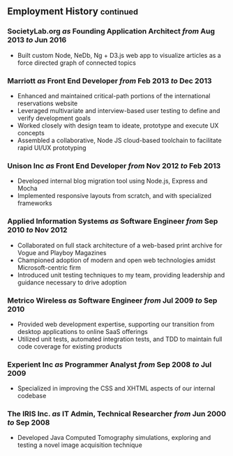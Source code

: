 ## Employment History <small>continued</small>

<!-- ### HZ Design Group _as_ Principal Architect _from_ Apr 2022 _to_ May 2023

### HZ Design Group _as_ Senior Software Engineer _from_ Feb 2020 _to_ Apr 2022

- Championed greater Design and Dev team collaboration, instituting common practices and terminology
- Building HZ Platform, a Hybrid SSG/SSR JAM stack solution based on next.js and custom TypeScript
  tooling which:
  - Enables familiar page-building paradigms within a more flexible structured content CMS
    (sanity.io)
  - Augments common CSS-in-JS frameworks with a set of composable utility functions
  - Maps deeply nested backend data to explicit TypeScript objects via recursive generic type
    definitions

### Frederick Mutual Insurance _as_ Senior Software Engineer _from_ May 2019 _to_ Jan 2020

- Prototyped the front end architecture for a policy management product suite.
- Built custom React/Redux framework for dynamically creating deeply-nested, schema-defined web
  forms

### Social Security Administration _as_ Developer _from_ Jan 2019 _to_ May 2019

- Developed custom data transform and sync tooling to merge XLS based workflows with JSON toolchains
- Improved authoring of HTML/CSS correspondence templates with flex-box extensions to our CSS System

### DivvyCloud _as_ Senior Software Engineer _from_ Apr 2018 _to_ Oct 2018

- Researched and guided framework component upgrades for our main Python Flask and Angular stack
- Built an SVG gauge component using JavaScript and some math to vastly outperform existing
  wrappered d3.js library

### Washington Post _as_ Senior Software Engineer _from_ Jan 2017 _to_ Jan 2018

- Collaborated on an Angular and Node SaaS platform for editing and tracking news stories
- Extended suite-wide, Bootstrap style system with specialized input components built in pure
  css/scss

### Instructor and Consultant _as_ Independent Contractor _from_ Jan 2016 _to_ Jan 2017

- Taught full-stack web development with a focus on client and server JavaScript frameworks

### Decisive Communications _as_ Senior Software Engineer _from_ Mar 2015 _to_ Jan 2016

- Modernized front-end architecture with AngularJs, Bootstrap, and SASS/SCSS toolchain

### NGP VAN _as_ Software Engineer _from_ Jan 2014 _to_ Feb 2015

- Developed in-house CSV record export system which increased export capacity by an order of
  magnitude -->

### SocietyLab.org _as_ Founding Application Architect _from_ Aug 2013 _to_ Jun 2016

- Built custom Node, NeDb, Ng + D3.js web app to visualize articles as a force directed graph of
  connected topics

### Marriott _as_ Front End Developer _from_ Feb 2013 _to_ Dec 2013

- Enhanced and maintained critical-path portions of the international reservations website
- Leveraged multivariate and interview-based user testing to define and verify development goals
- Worked closely with design team to ideate, prototype and execute UX concepts
- Assembled a collaborative, Node JS cloud-based toolchain to facilitate rapid UI/UX prototyping

### Unison Inc _as_ Front End Developer _from_ Nov 2012 _to_ Feb 2013

- Developed internal blog migration tool using Node.js, Express and Mocha
- Implemented responsive layouts from scratch, and with specialized frameworks

### Applied Information Systems _as_ Software Engineer _from_ Sep 2010 _to_ Nov 2012

- Collaborated on full stack architecture of a web-based print archive for Vogue and Playboy
  Magazines
- Championed adoption of modern and open web technologies amidst Microsoft-centric firm
- Introduced unit testing techniques to my team, providing leadership and guidance necessary to
  drive adoption

### Metrico Wireless _as_ Software Engineer _from_ Jul 2009 _to_ Sep 2010

- Provided web development expertise, supporting our transition from desktop applications to online
  SaaS offerings
- Utilized unit tests, automated integration tests, and TDD to maintain full code coverage for
  existing products

### Experient Inc _as_ Programmer Analyst _from_ Sep 2008 _to_ Jul 2009

- Specialized in improving the CSS and XHTML aspects of our internal codebase

### The IRIS Inc. _as_ IT Admin, Technical Researcher _from_ Jun 2000 _to_ Sep 2008

- Developed Java Computed Tomography simulations, exploring and testing a novel image acquisition
  technique
